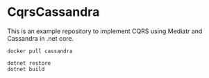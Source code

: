# CqrsCassandra
This is an example repository to implement CQRS using Mediatr and Cassandra in .net core.

```
docker pull cassandra

dotnet restore
dotnet build
```
